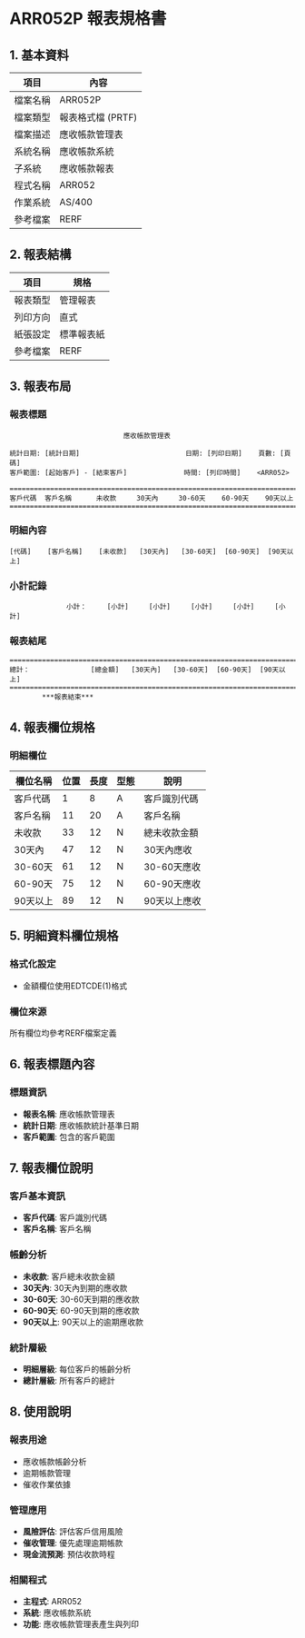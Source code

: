 # ARR052P 報表規格書

## 1. 基本資料

| 項目 | 內容 |
|------|------|
| 檔案名稱 | ARR052P |
| 檔案類型 | 報表格式檔 (PRTF) |
| 檔案描述 | 應收帳款管理表 |
| 系統名稱 | 應收帳款系統 |
| 子系統 | 應收帳款報表 |
| 程式名稱 | ARR052 |
| 作業系統 | AS/400 |
| 參考檔案 | RERF |

## 2. 報表結構

| 項目 | 規格 |
|------|------|
| 報表類型 | 管理報表 |
| 列印方向 | 直式 |
| 紙張設定 | 標準報表紙 |
| 參考檔案 | RERF |

## 3. 報表布局

### 報表標題
```
                            應收帳款管理表
                    
統計日期: [統計日期]                          日期: [列印日期]    頁數: [頁碼]
客戶範圍: [起始客戶] - [結束客戶]              時間: [列印時間]    <ARR052>

================================================================================
客戶代碼  客戶名稱      未收款     30天內     30-60天    60-90天    90天以上
================================================================================
```

### 明細內容
```
[代碼]    [客戶名稱]    [未收款]   [30天內]   [30-60天]  [60-90天]  [90天以上]
```

### 小計記錄
```
              小計：     [小計]     [小計]     [小計]     [小計]     [小計]
```

### 報表結尾
```
================================================================================
總計：               [總金額]   [30天內]   [30-60天]  [60-90天]  [90天以上]
================================================================================
        ***報表結束***
```

## 4. 報表欄位規格

### 明細欄位

| 欄位名稱 | 位置 | 長度 | 型態 | 說明 |
|----------|------|------|------|------|
| 客戶代碼 | 1 | 8 | A | 客戶識別代碼 |
| 客戶名稱 | 11 | 20 | A | 客戶名稱 |
| 未收款 | 33 | 12 | N | 總未收款金額 |
| 30天內 | 47 | 12 | N | 30天內應收 |
| 30-60天 | 61 | 12 | N | 30-60天應收 |
| 60-90天 | 75 | 12 | N | 60-90天應收 |
| 90天以上 | 89 | 12 | N | 90天以上應收 |

## 5. 明細資料欄位規格

### 格式化設定
- 金額欄位使用EDTCDE(1)格式

### 欄位來源
所有欄位均參考RERF檔案定義

## 6. 報表標題內容

### 標題資訊
- **報表名稱**: 應收帳款管理表
- **統計日期**: 應收帳款統計基準日期
- **客戶範圍**: 包含的客戶範圍

## 7. 報表欄位說明

### 客戶基本資訊
- **客戶代碼**: 客戶識別代碼
- **客戶名稱**: 客戶名稱

### 帳齡分析
- **未收款**: 客戶總未收款金額
- **30天內**: 30天內到期的應收款
- **30-60天**: 30-60天到期的應收款
- **60-90天**: 60-90天到期的應收款
- **90天以上**: 90天以上的逾期應收款

### 統計層級
- **明細層級**: 每位客戶的帳齡分析
- **總計層級**: 所有客戶的總計

## 8. 使用說明

### 報表用途
- 應收帳款帳齡分析
- 逾期帳款管理
- 催收作業依據

### 管理應用
- **風險評估**: 評估客戶信用風險
- **催收管理**: 優先處理逾期帳款
- **現金流預測**: 預估收款時程

### 相關程式
- **主程式**: ARR052
- **系統**: 應收帳款系統
- **功能**: 應收帳款管理表產生與列印 